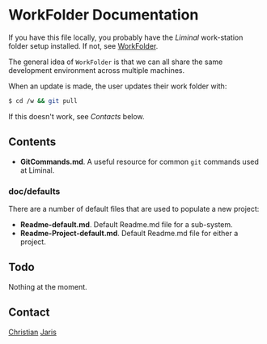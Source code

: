 # WorkFolder Documentation
If you have this file locally, you probably have the _Liminal_ work-station folder setup installed. If not, see [WorkFolder](https://github.com/LiminalVR/WorkFolder).

The general idea of `WorkFolder` is that we can all share the same development environment across multiple machines.

When an update is made, the user updates their work folder with:

```bash
$ cd /w && git pull
```

If this doesn't work, see *Contacts* below.

## Contents
* **GitCommands.md**. A useful resource for common `git` commands used at Liminal.

### doc/defaults
There are a number of default files that are used to populate a new project:

* **Readme-default.md**. Default Readme.md file for a sub-system.
* **Readme-Project-default.md**. Default Readme.md file for either a project.

## Todo
Nothing at the moment.

## Contact
[Christian](mailto:christian@liminalvr.com)
[Jaris](mailto:jaris@liminalvr.com)


